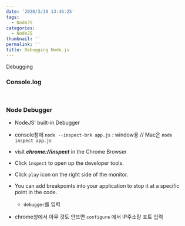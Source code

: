 ```yaml
---
date: '2020/3/10 13:46:25'
tags:
  - NodeJS
categories:
  - NodeJS
thumbnail: ''
permalink: ''
title: Debugging Node.js
---
```


Debugging

<!-- more -->

### Console.log


<br>

### Node Debugger

  * NodeJS' built-in Debugger
  * console창에 `node --inspect-brk app.js` : window용 // Mac은 `node inspect app.js`
  * visit __*chrome://inspect*__ in the Chrome Browser
  * Click `inspect` to open up the developer tools.
  * Click `play` icon on the right side of the monitor.
  * You can add breakpoints into your application to stop it at a specific point in the code. 
      * `debugger`를 입력

  * chrome창에서 아무 것도 안뜨면 `configure` 에서 IP주소랑 포트 입력
